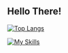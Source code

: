 
 
## Hello There!


<!---
DonkVenom/DonkVenom is a ✨ special ✨ repository because its `README.md` (this file) appears on your GitHub profile.
You can click the Preview link to take a look at your changes.
--->

 

<!---![Anurag's GitHub stats](https://github-readme-stats.vercel.app/api?username=DonkVenom&show_icons=true&) -->

[![Top Langs](https://github-readme-stats.vercel.app/api/top-langs/?username=DonkVenom&hide_progress=false)](https://github.com/anuraghazra/github-readme-stats)

[![My Skills](https://skillicons.dev/icons?i=java,swift,php,ts,kotlin,shell)](https://skillicons.dev)
